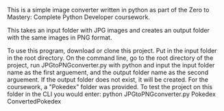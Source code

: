 This is a simple image converter written in python as part of the Zero to Mastery: Complete Python Developer coursework.

This takes an input folder with JPG images and creates an output folder with the same images in PNG format.

To use this program, download or clone this project.  Put in the input folder in the root directory. 
On the command line, go to the root directory of the project, run JPGtoPNGconverter.py with python and input the input folder name as the first arguement, and the output folder name as the second arguement.
If the output folder does not exist, it will be created.
For the coursework, a "Pokedex" folder was provided. To test the project on this folder in the CLI you would enter: python JPGtoPNGconverter.py Pokedex ConvertedPokedex